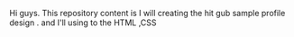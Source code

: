 Hi guys. This  repository content is I will creating the hit gub sample profile design . and I'll using to the HTML ,CSS 
